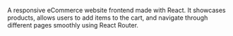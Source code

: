 A responsive eCommerce website frontend made with React. It showcases products, allows users to add items to the cart, and navigate through different pages smoothly using React Router.
